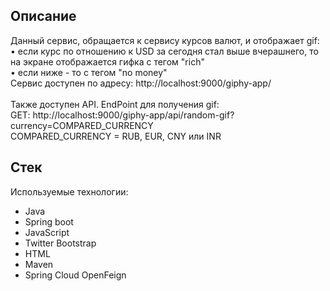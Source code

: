 ## Описание

Данный сервис, обращается к сервису курсов валют, и отображает gif:<br>
             • если курс по отношению к USD за сегодня стал выше вчерашнего, то на экране отображается гифка с тегом "rich"<br>
               • если ниже - то с тегом "no money"<br>
Сервис доступен по адресу: http://localhost:9000/giphy-app/<br>
<br>
Также доступен API. EndPoint для получения gif: <br>
GET: http://localhost:9000/giphy-app/api/random-gif?currency=COMPARED_CURRENCY<br>
COMPARED_CURRENCY = RUB, EUR, CNY или INR

## Стек

Используемые технологии:

- Java
- Spring boot
- JavaScript
- Twitter Bootstrap
- HTML
- Maven
- Spring Cloud OpenFeign
